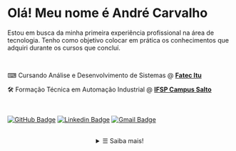 # Olá! Meu nome é André Carvalho

Estou em busca da minha primeira experiência profissional na área de tecnologia. Tenho como objetivo colocar em prática os conhecimentos que adquiri durante os cursos que concluí.

<br>

⌨ Cursando Análise e Desenvolvimento de Sistemas @ <strong><a href="https://fatecitu.edu.br/portal/" target="_blank"> Fatec Itu</a></strong>
<br>

🛠 Formação Técnica em Automação Industrial @ <strong><a href="https://slt.ifsp.edu.br/" target="_blank"> IFSP Campus Salto</a></strong>

<br>

[![GitHub Badge](https://img.shields.io/badge/-GitHub-000?style=flat-square&logo=Github&logoColor=white&link=https://GitHub.com/https://GitHub.com/andre-alck)](https://github.com/andre-alck)
[![Linkedin Badge](https://img.shields.io/badge/-LinkedIn-blue?style=flat-square&logo=Linkedin&logoColor=white&link=https://www.linkedin.com/in/andr%C3%A9-santos-alckmin-de-carvalho-356a52206/)](https://www.linkedin.com/in/andre-alckmin/)
[![Gmail Badge](https://img.shields.io/badge/-Gmail-c14438?style=flat-square&logo=Gmail&logoColor=white&link=mailto:andrealck1@gmail.com)](mailto:andrealck1@gmail.com)

<br>

<details align="center">
   <summary> &#9776; Saiba mais!</summary>
   <p align="center">

<br>

<a href="https://github.com/andre-alck?tab=repositories&language=c%2B%2B" target="_blank" rel="noopener noreferrer" rel="noopener noreferrer"><img alt="C++" src="https://img.shields.io/badge/C++-blue"></a>
<a href="https://github.com/andre-alck?tab=repositories&language=Game Maker Language" target="_blank" rel="noopener noreferrer"><img alt="Game Maker Language" src="https://img.shields.io/badge/Game Maker Language-success"></a>
<a href="https://github.com/andre-alck?tab=repositories&language=javascript" target="_blank" rel="noopener noreferrer"><img alt="JavaScript" src="https://img.shields.io/badge/JavaScript-yellow"></a>
<a href="https://github.com/andre-alck?tab=repositories&language=shell" target="_blank" rel="noopener noreferrer"><img alt="Shell" src="https://img.shields.io/badge/Shell-green"></a>

<img src="https://github-readme-stats.vercel.app/api?username=andre-alck&show_icons=true&hide_border=true&hide=issues&title_color=5391FE&icon_color=000000&text_color=555   "></img>

</p>
</details>
